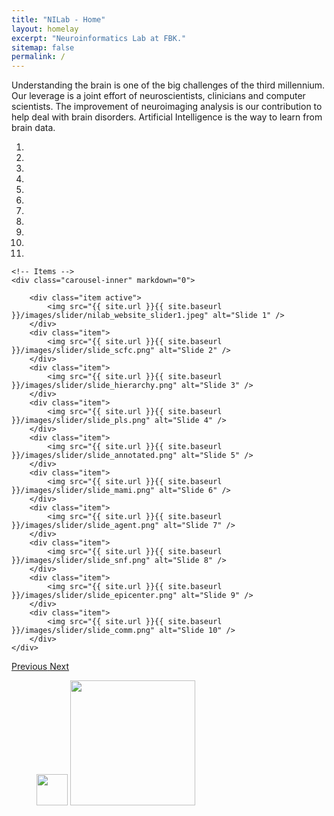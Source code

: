 ```yaml
---
title: "NILab - Home"
layout: homelay
excerpt: "Neuroinformatics Lab at FBK."
sitemap: false
permalink: /
---
```


Understanding the brain is one of the big challenges of the third millennium. Our leverage is a joint effort of neuroscientists, clinicians and computer scientists. The improvement of neuroimaging analysis is our contribution to help deal with brain disorders. Artificial Intelligence is the way to learn from brain data.


<div markdown="0" id="carousel" class="carousel slide" data-ride="carousel" data-interval="5000" data-pause="hover" >
    <!-- Menu -->
    <ol class="carousel-indicators">
        <li data-target="#carousel" data-slide-to="0" class="active"></li>
        <li data-target="#carousel" data-slide-to="1"></li>
        <li data-target="#carousel" data-slide-to="2"></li>
        <li data-target="#carousel" data-slide-to="3"></li>
        <li data-target="#carousel" data-slide-to="4"></li>
        <li data-target="#carousel" data-slide-to="5"></li>
        <li data-target="#carousel" data-slide-to="6"></li>
        <li data-target="#carousel" data-slide-to="7"></li>
        <li data-target="#carousel" data-slide-to="8"></li>
        <li data-target="#carousel" data-slide-to="9"></li>
        <li data-target="#carousel" data-slide-to="10"></li>
    </ol>

    <!-- Items -->
    <div class="carousel-inner" markdown="0">

        <div class="item active">
            <img src="{{ site.url }}{{ site.baseurl }}/images/slider/nilab_website_slider1.jpeg" alt="Slide 1" />
        </div>
        <div class="item">
            <img src="{{ site.url }}{{ site.baseurl }}/images/slider/slide_scfc.png" alt="Slide 2" />
        </div>
        <div class="item">
            <img src="{{ site.url }}{{ site.baseurl }}/images/slider/slide_hierarchy.png" alt="Slide 3" />
        </div>
        <div class="item">
            <img src="{{ site.url }}{{ site.baseurl }}/images/slider/slide_pls.png" alt="Slide 4" />
        </div>
        <div class="item">
            <img src="{{ site.url }}{{ site.baseurl }}/images/slider/slide_annotated.png" alt="Slide 5" />
        </div>
        <div class="item">
            <img src="{{ site.url }}{{ site.baseurl }}/images/slider/slide_mami.png" alt="Slide 6" />
        </div>
        <div class="item">
            <img src="{{ site.url }}{{ site.baseurl }}/images/slider/slide_agent.png" alt="Slide 7" />
        </div>
        <div class="item">
            <img src="{{ site.url }}{{ site.baseurl }}/images/slider/slide_snf.png" alt="Slide 8" />
        </div>
        <div class="item">
            <img src="{{ site.url }}{{ site.baseurl }}/images/slider/slide_epicenter.png" alt="Slide 9" />
        </div>       
        <div class="item">
            <img src="{{ site.url }}{{ site.baseurl }}/images/slider/slide_comm.png" alt="Slide 10" />
        </div>
    </div>
  <a class="left carousel-control" href="#carousel" role="button" data-slide="prev">
    <span class="glyphicon glyphicon-chevron-left" aria-hidden="true"></span>
    <span class="sr-only">Previous</span>
  </a>
  <a class="right carousel-control" href="#carousel" role="button" data-slide="next">
    <span class="glyphicon glyphicon-chevron-right" aria-hidden="true"></span>
    <span class="sr-only">Next</span>
  </a>
</div>


[//]: # "We use neuroimaging (MRI, M/EEG, PET) to map and model patterns of neural connectivity. We pursue several research themes, from modeling communication processes on anatomical networks, to statistical models of network architecture and disease propagation (see [Research](research))."

[//]: # "We are located at the Montreal Neurological Institute at McGill University, the birthplace of cognitive neuroscience and home to Penfield, Milner, Jasper and others. We exchange ideas and work with our colleagues in the [McConnell Brain Imaging Centre](https://www.mcgill.ca/bic/)."

[//]: # "We are grateful for funding from Canadian Institutes of Health Research ([CIHR](http://www.cihr-irsc.gc.ca/)), the Natural Sciences and Engineering Council of Canada ([NSERC](http://www.nserc-crsng.gc.ca)), the Canada Research Chairs Program ([CRC](http://www.chairs-chaires.gc.ca/)), [Brain Canada](https://braincanada.ca/), Fonds de Recherché du Quebec ([FRQ](http://www.frq.gouv.qc.ca/)), and Healthy Brains For Healthy Lives (([HBHL](https://www.mcgill.ca/hbhl/))."

<figure class="fourth">
  <img src="{{ site.url }}{{ site.baseurl }}/images/logopic/logo_fbk.png" style="width: 50px">
  <!-- <img src="{{ site.url }}{{ site.baseurl }}/images/logopic/logo_unitn_black.png" style="width: 130px"> -->
  <img src="{{ site.url }}{{ site.baseurl }}/images/logopic/logo_unitn-cimec_black.png" style="width: 200px">
</figure>
